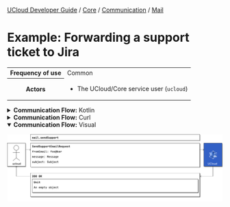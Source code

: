 [UCloud Developer Guide](/docs/developer-guide/README.md) / [Core](/docs/developer-guide/core/README.md) / [Communication](/docs/developer-guide/core/communication/README.md) / [Mail](/docs/developer-guide/core/communication/mail.md)

# Example: Forwarding a support ticket to Jira

<table>
<tr><th>Frequency of use</th><td>Common</td></tr>
<tr>
<th>Actors</th>
<td><ul>
<li>The UCloud/Core service user (<code>ucloud</code>)</li>
</ul></td>
</tr>
</table>
<details>
<summary>
<b>Communication Flow:</b> Kotlin
</summary>

```kotlin
MailDescriptions.sendSupport.call(
    SendSupportEmailRequest(
        fromEmail = "foo@bar", 
        message = "Message", 
        subject = "Subject", 
    ),
    ucloud
).orThrow()

/*
Unit
*/
```


</details>

<details>
<summary>
<b>Communication Flow:</b> Curl
</summary>

```bash
# ------------------------------------------------------------------------------------------------------
# $host is the UCloud instance to contact. Example: 'http://localhost:8080' or 'https://cloud.sdu.dk'
# $accessToken is a valid access-token issued by UCloud
# ------------------------------------------------------------------------------------------------------

# Authenticated as ucloud
curl -XPOST -H "Authorization: Bearer $accessToken" -H "Content-Type: content-type: application/json; charset=utf-8" "$host/api/mail/support" -d '{
    "fromEmail": "foo@bar",
    "subject": "Subject",
    "message": "Message"
}'


# {
# }

```


</details>

<details open>
<summary>
<b>Communication Flow:</b> Visual
</summary>

![](/docs/diagrams/mail_support.png)

</details>


